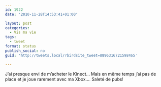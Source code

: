 ```yaml
---
id: 1922
date: '2010-11-28T14:53:41+01:00'

layout: post
categories:
  - Vis ma vie
tags:
  - tweet
format: status
publish_social: no
guid: 'http://tweets.local/?birdsite_tweet=8896316721598465'

---
```


J’ai presque envi de m’acheter le Kinect… Mais en même temps j’ai pas de place et je joue rarement avec ma Xbox…. Saleté de pubs!